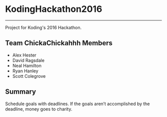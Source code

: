# KodingHackathon2016 #
- - - -
Project for Koding's 2016 Hackathon.

## Team ChickaChickahhh Members ##
* Alex Hester
* David Ragsdale
* Neal Hamilton
* Ryan Hanley
* Scott Colegrove

## Summary ##
Schedule goals with deadlines. If the goals aren’t accomplished by the deadline, money goes to charity.
